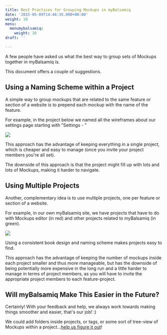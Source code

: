 ```yaml
---
title: Best Practices for Grouping Mockups in myBalsamiq
date: '2015-05-09T14:46:35.000+00:00'
weight: 10
menu:
  menumybalsamiq:
    weight: 10
draft: ''

---
```


A few people have asked us what the best way to group sets of Mockups together in myBalsamiq is.

This document offers a couple of suggestions.

## Using a Naming Scheme within a Project

A simple way to group mockups that are related to the same feature or section of a website is to prepend each mockup with the name of the feature.

For example, in the project below we named all the wireframes about our settings page starting with "Settings - "

![](https://media.balsamiq.com/img/support/docs/myb/mockups.png)

This approach has the advantage of keeping everything in a single project, which is cheaper and easy to manage (once you invite your project members you're all set).

The downside of this approach is that the project might fill up with lots and lots of Mockups, making it harder to navigate.

## Using Multiple Projects

Another, complementary idea is to use multiple projects, one per feature or section of a website.

For example, in our own myBalsamiq site, we have projects that have to do with Mockups editor (in red) and other projects related to myBalsamiq (in green).

![](https://media.balsamiq.com/img/support/docs/myb/projects.png)

Using a consistent book design and naming scheme makes projects easy to find.

This approach has the advantage of keeping the number of mockups inside each project smaller and thus more manageable, but has the downside of being potentially more expensive in the long run and a little harder to manage in terms of project members, as you will have to invite the appropriate project members to each feature-project.

## Will myBalsamiq Make This Easier in the Future?

Certainly! With your feedback and help, we always work towards making things smoother and easier, that's our job! :)

We could add folders inside projects, or tags, or some sort of tree-view of Mockups within a project...[help us figure it out](http://forum.balsamiq.com)!

